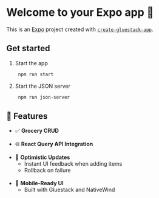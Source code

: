 # Welcome to your Expo app 👋

This is an [Expo](https://expo.dev) project created with [`create-gluestack-app`](https://www.npmjs.com/package/create-gluestack).

## Get started

1. Start the app

   ```bash
    npm run start
   ```

2. Start the JSON server

   ```bash
    npm run json-server
   ```

## 🚀 Features

- ✅ **Grocery CRUD**
  <br><br>
- 🌐 **React Query API Integration**
  <br><br>
- 🔄 **Optimistic Updates**
  - Instant UI feedback when adding items
  - Rollback on failure
    <br><br>
- 📱 **Mobile-Ready UI**
  - Built with Gluestack and NativeWind
